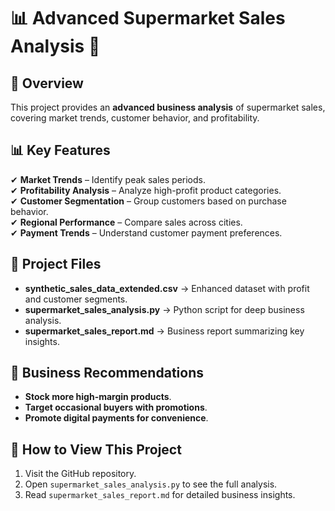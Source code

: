 # **📊 Advanced Supermarket Sales Analysis 🚀**

## **📌 Overview**
This project provides an **advanced business analysis** of supermarket sales, covering market trends, customer behavior, and profitability.

## **📊 Key Features**
✔ **Market Trends** – Identify peak sales periods.  
✔ **Profitability Analysis** – Analyze high-profit product categories.  
✔ **Customer Segmentation** – Group customers based on purchase behavior.  
✔ **Regional Performance** – Compare sales across cities.  
✔ **Payment Trends** – Understand customer payment preferences.  

## **📁 Project Files**
- **synthetic_sales_data_extended.csv** → Enhanced dataset with profit and customer segments.  
- **supermarket_sales_analysis.py** → Python script for deep business analysis.  
- **supermarket_sales_report.md** → Business report summarizing key insights.  

## **📢 Business Recommendations**
- **Stock more high-margin products**.
- **Target occasional buyers with promotions**.
- **Promote digital payments for convenience**.

## **📍 How to View This Project**
1. Visit the GitHub repository.
2. Open `supermarket_sales_analysis.py` to see the full analysis.
3. Read `supermarket_sales_report.md` for detailed business insights.
